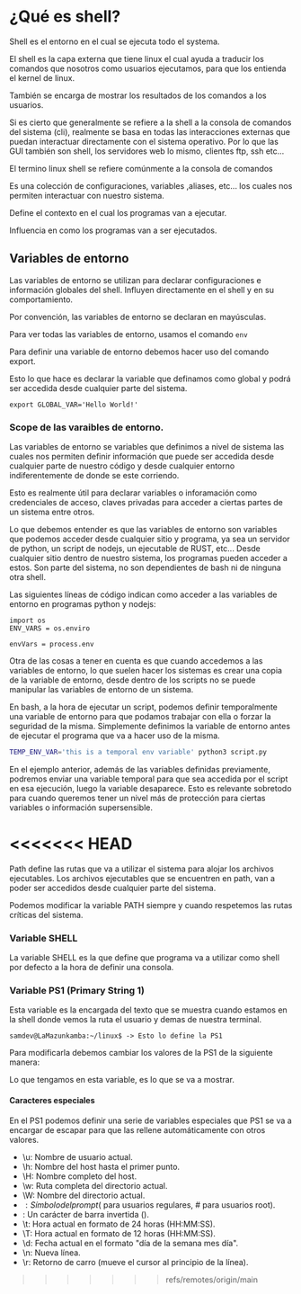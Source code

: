 # ¿Qué es shell?

Shell es el entorno en el cual se ejecuta todo el systema.

El shell es la capa externa que tiene linux el cual ayuda a traducir los comandos que nosotros como usuarios ejecutamos, para que los entienda el kernel de linux.

También se encarga de mostrar los resultados de los comandos a los usuarios.

Si es cierto que generalmente se refiere a la shell a la consola de comandos del sistema (cli), realmente se basa en todas las interacciones externas que puedan interactuar directamente con el sistema operativo. Por lo que las GUI también son shell, los servidores web lo mismo, clientes ftp, ssh etc...

El termino linux shell se refiere comúnmente a la consola de comandos

Es una colección de configuraciones, variables ,aliases, etc... los cuales nos permiten interactuar con nuestro sistema.

Define el contexto en el cual los programas van a ejecutar.

Influencia en como los programas van a ser ejecutados. 

## Variables de entorno

Las variables de entorno se utilizan para declarar configuraciones e información globales del shell. Influyen directamente en el shell y en su comportamiento.

Por convención, las variables de entorno se declaran en mayúsculas.

Para ver todas las variables de entorno, usamos el comando `env`

Para definir una variable de entorno debemos hacer uso del comando export.

Esto lo que hace es declarar la variable que definamos como global y podrá ser accedida desde cualquier parte del sistema.

`export GLOBAL_VAR='Hello World!'`

### Scope de las varaibles de entorno.

Las variables de entorno se variables que definimos a nivel de sistema las cuales nos permiten definir información que puede ser accedida desde cualquier parte de nuestro código y desde cualquier entorno indiferentemente de donde se este corriendo. 

Esto es realmente útil para declarar variables o inforamación como credenciales de acceso, claves privadas para acceder a ciertas partes de un sistema entre otros.

Lo que debemos entender es que las variables de entorno son variables que podemos acceder desde cualquier sitio y programa, ya sea un servidor de python, un script de nodejs, un ejecutable de RUST, etc... Desde cualquier sitio dentro de nuestro sistema, los programas pueden acceder a estos. Son parte del sistema, no son dependientes de bash ni de ninguna otra shell.

Las siguientes líneas de código indican como acceder a las variables de entorno en programas python y nodejs:

``` python3
import os
ENV_VARS = os.enviro
```

``` nodejs
envVars = process.env
```

Otra de las cosas a tener en cuenta es que cuando accedemos a las variables de entorno, lo que suelen hacer los sistemas es crear una copia de la variable de entorno, desde dentro de los scripts no se puede manipular las variables de entorno de un sistema.

En bash, a la hora de ejecutar un script, podemos definir temporalmente una variable de entorno para que podamos trabajar con ella o forzar la seguridad de la misma. Simplemente definimos la variable de entorno antes de ejecutar el programa que va a hacer uso de la misma.

``` bash
TEMP_ENV_VAR='this is a temporal env variable' python3 script.py
```

En el ejemplo anterior, además de las variables definidas previamente, podremos enviar una variable temporal para que sea accedida por el script en esa ejecución, luego la variable desaparece. Esto es relevante sobretodo para cuando queremos tener un nivel más de protección para ciertas variables o información supersensible.


<<<<<<< HEAD
=======
Path define las rutas que va a utilizar el sistema para alojar los archivos ejecutables. Los archivos ejecutables que se encuentren en path, van a poder ser accedidos desde cualquier parte del sistema.

Podemos modificar la variable PATH siempre y cuando respetemos las rutas críticas del sistema.

### Variable SHELL

La variable SHELL es la que define que programa va a utilizar como shell por defecto a la hora de definir una consola.

### Variable PS1 (Primary String 1)

Esta variable es la encargada del texto que se muestra cuando estamos en la shell donde vemos la ruta el usuario y demas de nuestra terminal.

```shell
samdev@LaMazunkamba:~/linux$ -> Esto lo define la PS1
```

Para modificarla debemos cambiar los valores de la PS1 de la siguiente manera:

Lo que tengamos en esta variable, es lo que se va a mostrar.

#### Caracteres especiales

En el PS1 podemos definir una serie de variables especiales que PS1 se va a encargar de escapar para que las rellene automáticamente con otros valores.

- \u: Nombre de usuario actual.
- \h: Nombre del host hasta el primer punto.
- \H: Nombre completo del host.
- \w: Ruta completa del directorio actual.
- \W: Nombre del directorio actual.
- $: Símbolo del prompt ($ para usuarios regulares, # para usuarios root).
- \: Un carácter de barra invertida (\).
- \t: Hora actual en formato de 24 horas (HH:MM:SS).
- \T: Hora actual en formato de 12 horas (HH:MM:SS).
- \d: Fecha actual en el formato "día de la semana mes día".
- \n: Nueva línea.
- \r: Retorno de carro (mueve el cursor al principio de la línea).


>>>>>>> refs/remotes/origin/main

